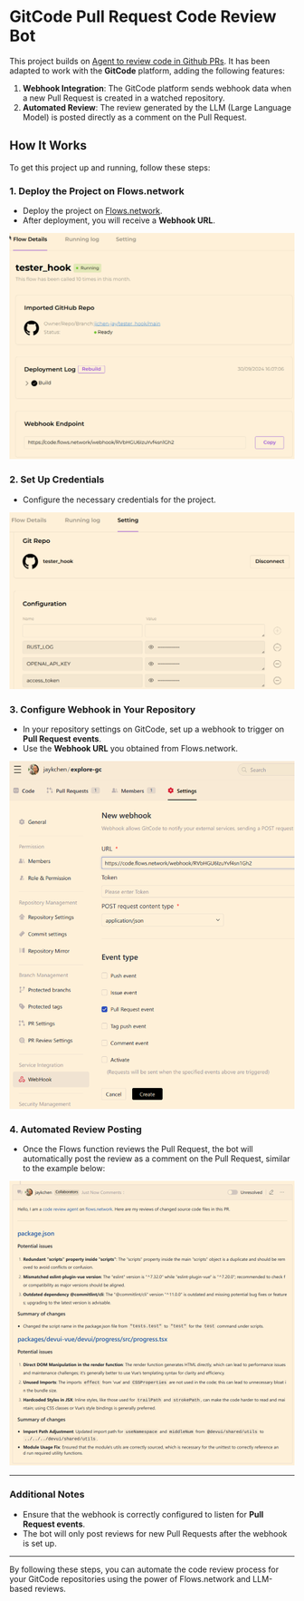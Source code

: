 # GitCode Pull Request Code Review Bot

This project builds on [Agent to review code in Github PRs](https://github.com/flows-network/github-pr-review). It has been adapted to work with the **GitCode** platform, adding the following features:

1. **Webhook Integration**: The GitCode platform sends webhook data when a new Pull Request is created in a watched repository.
2. **Automated Review**: The review generated by the LLM (Large Language Model) is posted directly as a comment on the Pull Request.

## How It Works

To get this project up and running, follow these steps:

### 1. Deploy the Project on Flows.network

- Deploy the project on [Flows.network](https://flows.network).
- After deployment, you will receive a **Webhook URL**.

![Webhook Endpoint](assets/webhook_endpoint.png)

### 2. Set Up Credentials

- Configure the necessary credentials for the project.

![Credentials](assets/config.png)

### 3. Configure Webhook in Your Repository

- In your repository settings on GitCode, set up a webhook to trigger on **Pull Request events**.
- Use the **Webhook URL** you obtained from Flows.network.

![Repository Settings](assets/gitcode_webhook.png)

### 4. Automated Review Posting

- Once the Flows function reviews the Pull Request, the bot will automatically post the review as a comment on the Pull Request, similar to the example below:

![Review Example](assets/review.png)

---

### Additional Notes

- Ensure that the webhook is correctly configured to listen for **Pull Request events**.
- The bot will only post reviews for new Pull Requests after the webhook is set up.

---

By following these steps, you can automate the code review process for your GitCode repositories using the power of Flows.network and LLM-based reviews.
